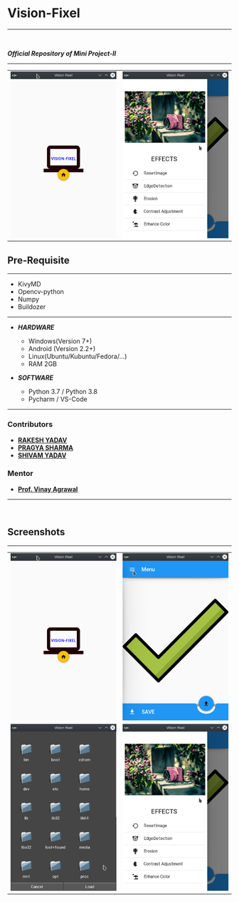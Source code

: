 # Vision-Fixel
<hr><br>

**_Official Repository of Mini Project-II_**
<br><hr>

<table>
<tr>
<td><img src="Documents/screenshots/Screenshot01.png"></td>
<td><img src="Documents/screenshots/Screenshot03.png"></td>
</tr>
</table>

## Pre-Requisite
<hr>

- KivyMD 
- Opencv-python
- Numpy
- Buildozer
  
<hr>

- **_HARDWARE_**
    - Windows(Version 7+)
    - Android (Version 2.2+)
    - Linux(Ubuntu/Kubuntu/Fedora/...)
    - RAM 2GB
    
- **_SOFTWARE_**
    - Python 3.7 / Python 3.8
    - Pycharm / VS-Code
  
<hr>

### Contributors
- [**RAKESH YADAV**](https://github.com/Er-Rakesh-Yadav)
- [**PRAGYA SHARMA**](https://github.com/pragya-sharma)
- [**SHIVAM YADAV**](https://github.com/shivamyadav37)

### Mentor
- [**Prof. Vinay Agrawal**](https://github.com/Er-Rakesh-Yadav/Vision-Fixel)

<hr><br>
<table>
  <h2>Screenshots</h2>
  <hr>
<tr>
<td><img src="Documents/screenshots/Screenshot01.png"></td>
<td><img src="Documents/screenshots/Screenshot02.png"></td>
</tr>
<tr>
<td><img src="Documents/screenshots/Screenshot_04.png"></td>
<td><img src="Documents/screenshots/Screenshot03.png"></td>
</tr>
</table>



